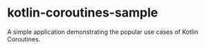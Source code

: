 # kotlin-coroutines-sample
A simple application demonstrating the popular use cases of Kotlin Coroutines.
